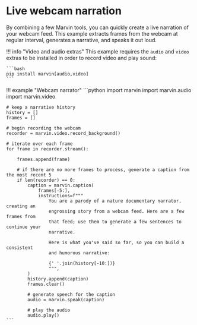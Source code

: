 # Live webcam narration

By combining a few Marvin tools, you can quickly create a live narration of your webcam feed. This example extracts frames from the webcam at regular interval, generates a narrative, and speaks it out loud.

!!! info "Video and audio extras"
    This example requires the `audio` and `video` extras to be installed in order to record video and play sound:

    ```bash
    pip install marvin[audio,video]
    ```



!!! example "Webcam narrator"
    ```python
    import marvin
    import marvin.audio
    import marvin.video

    # keep a narrative history
    history = []
    frames = []

    # begin recording the webcam
    recorder = marvin.video.record_background()

    # iterate over each frame
    for frame in recorder.stream():
        
        frames.append(frame)
        
        # if there are no more frames to process, generate a caption from the most recent 5
        if len(recorder) == 0:
            caption = marvin.caption(
                frames[-5:],
                instructions=f"""
                    You are a parody of a nature documentary narrator, creating an
                    engrossing story from a webcam feed. Here are a few frames from
                    that feed; use them to generate a few sentences to continue your
                    narrative.
                    
                    Here is what you've said so far, so you can build a consistent
                    and humorous narrative:
                    
                    {' '.join(history[-10:])}
                    """,
            )
            history.append(caption)
            frames.clear()

            # generate speech for the caption         
            audio = marvin.speak(caption)

            # play the audio
            audio.play()
    ```